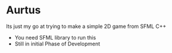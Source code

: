 # Aurtus
Its just my go at trying to make a simple 2D game from SFML C++
- You need SFML library to run this 
- Still in initial Phase of Development
